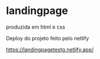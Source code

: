 # landingpage
 produzida em html e css
 
 


Deploy do projeto feito pelo netlify

https://landingpagetestg.netlify.app/
